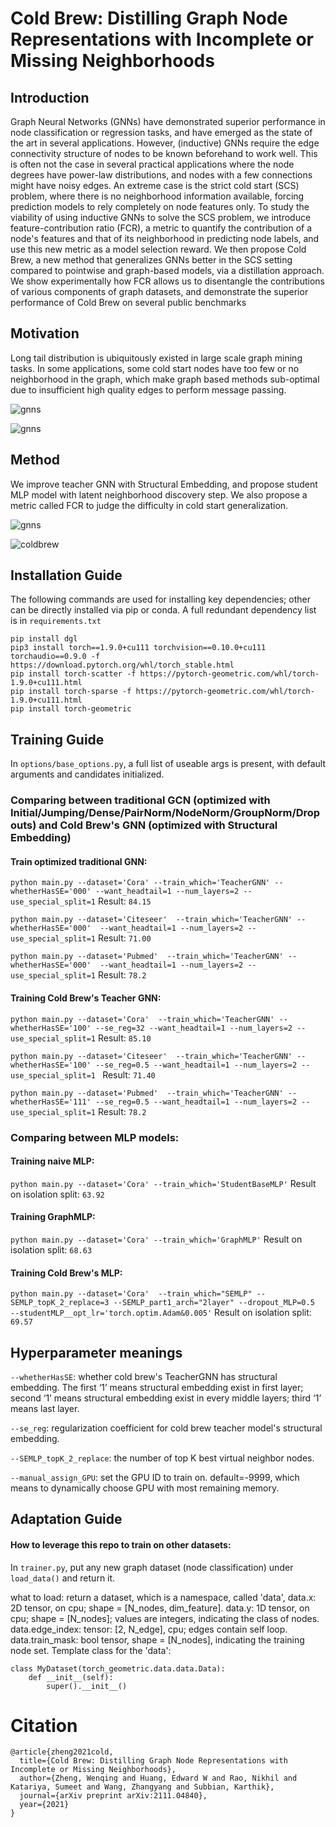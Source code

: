 # Cold Brew: Distilling Graph Node Representations with Incomplete or Missing Neighborhoods
## Introduction

Graph Neural Networks (GNNs) have demonstrated superior performance in node classification or regression tasks, and have emerged as the state of the art in several applications. However, (inductive) GNNs require the edge connectivity structure of nodes to be known beforehand to work well. This is often not the case in several practical applications where the node degrees have power-law distributions, and nodes with a few connections might have noisy edges. An extreme case is the strict cold start (SCS) problem, where there is no neighborhood information available, forcing prediction models to rely completely on node features only. To study the viability of using inductive GNNs to solve the SCS problem, we introduce feature-contribution ratio (FCR), a metric to quantify the contribution of a node's features and that of its neighborhood in predicting node labels, and use this new metric as a model selection reward. We then propose Cold Brew, a new method that generalizes GNNs better in the SCS setting compared to pointwise and graph-based models, via a distillation approach. We show experimentally how FCR allows us to disentangle the contributions of various components of graph datasets, and demonstrate the superior performance of Cold Brew on several public benchmarks

## Motivation

Long tail distribution is ubiquitously existed in large scale graph mining tasks. In some applications, some cold start nodes have too few or no neighborhood in the graph, which make graph based methods sub-optimal due to insufficient high quality edges to perform message passing.

![gnns](figs/motivation.png)

![gnns](figs/longtail.png)

## Method

We improve teacher GNN with Structural Embedding, and propose student MLP model with latent neighborhood discovery step. We also propose a metric called FCR to judge the difficulty in cold start generalization.

![gnns](figs/gnns.png)

![coldbrew](figs/coldbrew.png)



## Installation Guide

The following commands are used for installing key dependencies; other can be directly installed via pip or conda. A full redundant dependency list is in `requirements.txt`

```
pip install dgl
pip3 install torch==1.9.0+cu111 torchvision==0.10.0+cu111 torchaudio==0.9.0 -f https://download.pytorch.org/whl/torch_stable.html
pip install torch-scatter -f https://pytorch-geometric.com/whl/torch-1.9.0+cu111.html
pip install torch-sparse -f https://pytorch-geometric.com/whl/torch-1.9.0+cu111.html
pip install torch-geometric
```

## Training Guide

In `options/base_options.py`, a full list of useable args is present, with default arguments and candidates initialized.

### Comparing between traditional GCN (optimized with Initial/Jumping/Dense/PairNorm/NodeNorm/GroupNorm/Dropouts) and Cold Brew's GNN (optimized with Structural Embedding)

#### Train optimized traditional GNN:

`python main.py --dataset='Cora' --train_which='TeacherGNN' --whetherHasSE='000' --want_headtail=1 --num_layers=2 --use_special_split=1` Result: `84.15`

`python main.py --dataset='Citeseer'  --train_which='TeacherGNN' --whetherHasSE='000'  --want_headtail=1 --num_layers=2 --use_special_split=1` Result: `71.00`

`python main.py --dataset='Pubmed'  --train_which='TeacherGNN' --whetherHasSE='000'  --want_headtail=1 --num_layers=2 --use_special_split=1` Result: `78.2`

#### Training Cold Brew's Teacher GNN:

`python main.py --dataset='Cora'  --train_which='TeacherGNN' --whetherHasSE='100' --se_reg=32 --want_headtail=1 --num_layers=2 --use_special_split=1` Result: `85.10`

`python main.py --dataset='Citeseer'  --train_which='TeacherGNN' --whetherHasSE='100' --se_reg=0.5 --want_headtail=1 --num_layers=2 --use_special_split=1 ` Result:  `71.40`

`python main.py --dataset='Pubmed'  --train_which='TeacherGNN' --whetherHasSE='111' --se_reg=0.5 --want_headtail=1 --num_layers=2 --use_special_split=1` Result: `78.2`

### Comparing between MLP models:

#### Training naive MLP: 

`python main.py --dataset='Cora' --train_which='StudentBaseMLP'` Result on isolation split: `63.92`

#### Training GraphMLP: 

`python main.py --dataset='Cora' --train_which='GraphMLP'` Result on isolation split: `68.63`

#### Training Cold Brew's MLP:

`python main.py --dataset='Cora'  --train_which="SEMLP" --SEMLP_topK_2_replace=3 --SEMLP_part1_arch="2layer" --dropout_MLP=0.5  --studentMLP__opt_lr='torch.optim.Adam&0.005'` Result on isolation split: `69.57`

## Hyperparameter meanings

`--whetherHasSE`:  whether cold brew's TeacherGNN has structural embedding.  The first ‘1’ means structural embedding exist in first layer; second ‘1’ means structural embedding exist in every middle layers; third ‘1’ means last layer.

`--se_reg`: regularization coefficient for cold brew teacher model's structural embedding.

`--SEMLP_topK_2_replace`:  the number of top K best virtual neighbor nodes.

`--manual_assign_GPU`: set the GPU ID to train on. default=-9999, which means to dynamically choose GPU with most remaining memory.



## Adaptation Guide

#### How to leverage this repo to train on other datasets:

In `trainer.py`, put any new graph dataset (node classification) under `load_data()` and return it.

what to load:
    return a dataset, which is a namespace, called 'data', 
    data.x: 2D tensor, on cpu; shape = [N_nodes, dim_feature].
    data.y: 1D tensor, on cpu; shape = [N_nodes]; values are integers, indicating the class of nodes.
    data.edge_index: tensor: [2, N_edge], cpu; edges contain self loop.
    data.train_mask: bool tensor, shape = [N_nodes], indicating the training node set.
    Template class for the 'data':

```
class MyDataset(torch_geometric.data.data.Data):
    def __init__(self):
        super().__init__()
```

# Citation

```
@article{zheng2021cold,
  title={Cold Brew: Distilling Graph Node Representations with Incomplete or Missing Neighborhoods},
  author={Zheng, Wenqing and Huang, Edward W and Rao, Nikhil and Katariya, Sumeet and Wang, Zhangyang and Subbian, Karthik},
  journal={arXiv preprint arXiv:2111.04840},
  year={2021}
}
```


